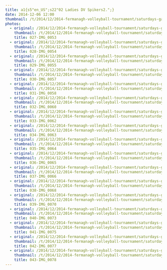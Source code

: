 ```yaml
---
title: a1{s5"en_US";s22"02 Ladies DV Spikers2.";}
date: 2014-12-06 12:00
thumbnail: /t/2014/12/2014-fermanagh-volleyball-tournament/saturdays-games/02-Ladies-dv-spikers2/027-img_0053.jpg
photos:
  - original: /2014/12/2014-fermanagh-volleyball-tournament/saturdays-games/02-Ladies-dv-spikers2/027-img_0053.jpg
    thumbnail: /t/2014/12/2014-fermanagh-volleyball-tournament/saturdays-games/02-Ladies-dv-spikers2/027-img_0053.jpg
    title: 027-IMG_0053
  - original: /2014/12/2014-fermanagh-volleyball-tournament/saturdays-games/02-Ladies-dv-spikers2/028-img_0054.jpg
    thumbnail: /t/2014/12/2014-fermanagh-volleyball-tournament/saturdays-games/02-Ladies-dv-spikers2/028-img_0054.jpg
    title: 028-IMG_0054
  - original: /2014/12/2014-fermanagh-volleyball-tournament/saturdays-games/02-Ladies-dv-spikers2/029-img_0055.jpg
    thumbnail: /t/2014/12/2014-fermanagh-volleyball-tournament/saturdays-games/02-Ladies-dv-spikers2/029-img_0055.jpg
    title: 029-IMG_0055
  - original: /2014/12/2014-fermanagh-volleyball-tournament/saturdays-games/02-Ladies-dv-spikers2/030-img_0057.jpg
    thumbnail: /t/2014/12/2014-fermanagh-volleyball-tournament/saturdays-games/02-Ladies-dv-spikers2/030-img_0057.jpg
    title: 030-IMG_0057
  - original: /2014/12/2014-fermanagh-volleyball-tournament/saturdays-games/02-Ladies-dv-spikers2/031-img_0058.jpg
    thumbnail: /t/2014/12/2014-fermanagh-volleyball-tournament/saturdays-games/02-Ladies-dv-spikers2/031-img_0058.jpg
    title: 031-IMG_0058
  - original: /2014/12/2014-fermanagh-volleyball-tournament/saturdays-games/02-Ladies-dv-spikers2/032-img_0060.jpg
    thumbnail: /t/2014/12/2014-fermanagh-volleyball-tournament/saturdays-games/02-Ladies-dv-spikers2/032-img_0060.jpg
    title: 032-IMG_0060
  - original: /2014/12/2014-fermanagh-volleyball-tournament/saturdays-games/02-Ladies-dv-spikers2/033-img_0062.jpg
    thumbnail: /t/2014/12/2014-fermanagh-volleyball-tournament/saturdays-games/02-Ladies-dv-spikers2/033-img_0062.jpg
    title: 033-IMG_0062
  - original: /2014/12/2014-fermanagh-volleyball-tournament/saturdays-games/02-Ladies-dv-spikers2/034-img_0063.jpg
    thumbnail: /t/2014/12/2014-fermanagh-volleyball-tournament/saturdays-games/02-Ladies-dv-spikers2/034-img_0063.jpg
    title: 034-IMG_0063
  - original: /2014/12/2014-fermanagh-volleyball-tournament/saturdays-games/02-Ladies-dv-spikers2/035-img_0064.jpg
    thumbnail: /t/2014/12/2014-fermanagh-volleyball-tournament/saturdays-games/02-Ladies-dv-spikers2/035-img_0064.jpg
    title: 035-IMG_0064
  - original: /2014/12/2014-fermanagh-volleyball-tournament/saturdays-games/02-Ladies-dv-spikers2/036-img_0065.jpg
    thumbnail: /t/2014/12/2014-fermanagh-volleyball-tournament/saturdays-games/02-Ladies-dv-spikers2/036-img_0065.jpg
    title: 036-IMG_0065
  - original: /2014/12/2014-fermanagh-volleyball-tournament/saturdays-games/02-Ladies-dv-spikers2/037-img_0066.jpg
    thumbnail: /t/2014/12/2014-fermanagh-volleyball-tournament/saturdays-games/02-Ladies-dv-spikers2/037-img_0066.jpg
    title: 037-IMG_0066
  - original: /2014/12/2014-fermanagh-volleyball-tournament/saturdays-games/02-Ladies-dv-spikers2/038-img_0068.jpg
    thumbnail: /t/2014/12/2014-fermanagh-volleyball-tournament/saturdays-games/02-Ladies-dv-spikers2/038-img_0068.jpg
    title: 038-IMG_0068
  - original: /2014/12/2014-fermanagh-volleyball-tournament/saturdays-games/02-Ladies-dv-spikers2/039-img_0070.jpg
    thumbnail: /t/2014/12/2014-fermanagh-volleyball-tournament/saturdays-games/02-Ladies-dv-spikers2/039-img_0070.jpg
    title: 039-IMG_0070
  - original: /2014/12/2014-fermanagh-volleyball-tournament/saturdays-games/02-Ladies-dv-spikers2/040-img_0073.jpg
    thumbnail: /t/2014/12/2014-fermanagh-volleyball-tournament/saturdays-games/02-Ladies-dv-spikers2/040-img_0073.jpg
    title: 040-IMG_0073
  - original: /2014/12/2014-fermanagh-volleyball-tournament/saturdays-games/02-Ladies-dv-spikers2/041-img_0075.jpg
    thumbnail: /t/2014/12/2014-fermanagh-volleyball-tournament/saturdays-games/02-Ladies-dv-spikers2/041-img_0075.jpg
    title: 041-IMG_0075
  - original: /2014/12/2014-fermanagh-volleyball-tournament/saturdays-games/02-Ladies-dv-spikers2/042-img_0077.jpg
    thumbnail: /t/2014/12/2014-fermanagh-volleyball-tournament/saturdays-games/02-Ladies-dv-spikers2/042-img_0077.jpg
    title: 042-IMG_0077
  - original: /2014/12/2014-fermanagh-volleyball-tournament/saturdays-games/02-Ladies-dv-spikers2/043-img_0078.jpg
    thumbnail: /t/2014/12/2014-fermanagh-volleyball-tournament/saturdays-games/02-Ladies-dv-spikers2/043-img_0078.jpg
    title: 043-IMG_0078
---
```

